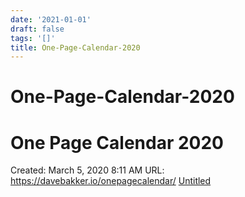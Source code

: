 ```yaml
---
date: '2021-01-01'
draft: false
tags: '[]'
title: One-Page-Calendar-2020
---
```


# One-Page-Calendar-2020

# One Page Calendar 2020
Created: March 5, 2020 8:11 AM
URL: https://davebakker.io/onepagecalendar/
[Untitled](One%20Page%20Calendar%202020%20612049c234b24043bec632d915d28a90/Untitled%20Database%20af0eccb7931e4749844e4271501ccbd4.csv)
